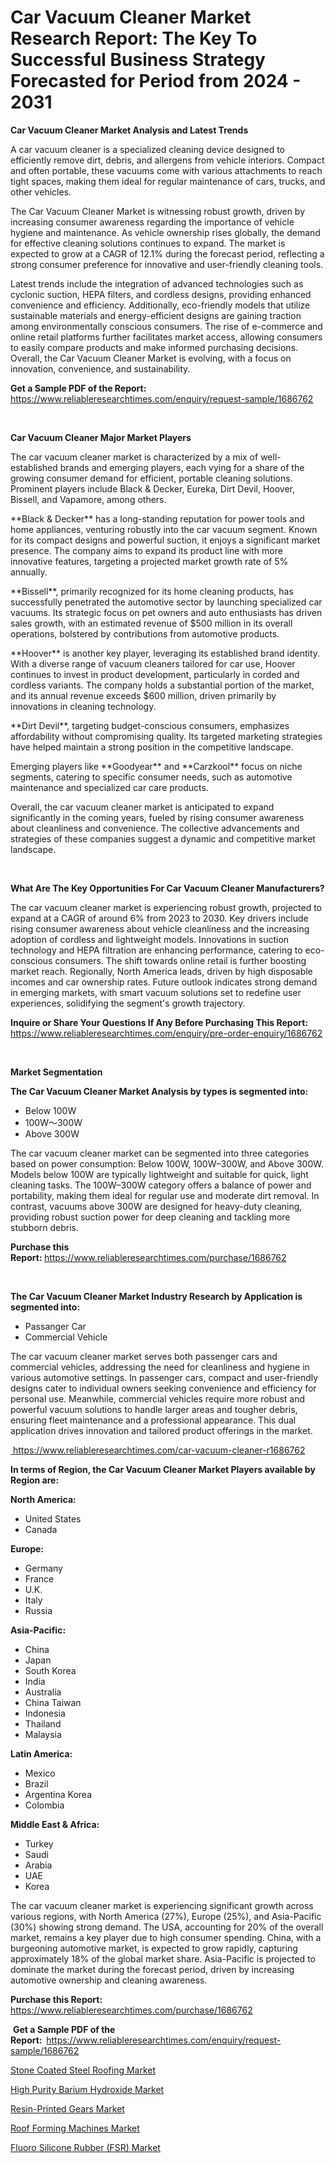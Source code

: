 <p><h1>Car Vacuum Cleaner Market Research Report: The Key To Successful Business Strategy Forecasted for Period from 2024 - 2031</h1></p><p><strong>Car Vacuum Cleaner Market Analysis and Latest Trends</strong></p>
<p><p>A car vacuum cleaner is a specialized cleaning device designed to efficiently remove dirt, debris, and allergens from vehicle interiors. Compact and often portable, these vacuums come with various attachments to reach tight spaces, making them ideal for regular maintenance of cars, trucks, and other vehicles. </p><p>The Car Vacuum Cleaner Market is witnessing robust growth, driven by increasing consumer awareness regarding the importance of vehicle hygiene and maintenance. As vehicle ownership rises globally, the demand for effective cleaning solutions continues to expand. The market is expected to grow at a CAGR of 12.1% during the forecast period, reflecting a strong consumer preference for innovative and user-friendly cleaning tools. </p><p>Latest trends include the integration of advanced technologies such as cyclonic suction, HEPA filters, and cordless designs, providing enhanced convenience and efficiency. Additionally, eco-friendly models that utilize sustainable materials and energy-efficient designs are gaining traction among environmentally conscious consumers. The rise of e-commerce and online retail platforms further facilitates market access, allowing consumers to easily compare products and make informed purchasing decisions. Overall, the Car Vacuum Cleaner Market is evolving, with a focus on innovation, convenience, and sustainability.</p></p>
<p><strong>Get a Sample PDF of the Report:&nbsp;</strong> <a href="https://www.reliableresearchtimes.com/enquiry/request-sample/1686762?utm_campaign=1266&utm_medium=2&utm_source=Github&utm_content=ia&utm_term=16102024&utm_id=car-vacuum-cleaner">https://www.reliableresearchtimes.com/enquiry/request-sample/1686762</a></p>
<p>&nbsp;</p>
<p><strong>Car Vacuum Cleaner Major Market Players</strong></p>
<p><p>The car vacuum cleaner market is characterized by a mix of well-established brands and emerging players, each vying for a share of the growing consumer demand for efficient, portable cleaning solutions. Prominent players include Black & Decker, Eureka, Dirt Devil, Hoover, Bissell, and Vapamore, among others.</p><p>**Black & Decker** has a long-standing reputation for power tools and home appliances, venturing robustly into the car vacuum segment. Known for its compact designs and powerful suction, it enjoys a significant market presence. The company aims to expand its product line with more innovative features, targeting a projected market growth rate of 5% annually.</p><p>**Bissell**, primarily recognized for its home cleaning products, has successfully penetrated the automotive sector by launching specialized car vacuums. Its strategic focus on pet owners and auto enthusiasts has driven sales growth, with an estimated revenue of $500 million in its overall operations, bolstered by contributions from automotive products.</p><p>**Hoover** is another key player, leveraging its established brand identity. With a diverse range of vacuum cleaners tailored for car use, Hoover continues to invest in product development, particularly in corded and cordless variants. The company holds a substantial portion of the market, and its annual revenue exceeds $600 million, driven primarily by innovations in cleaning technology.</p><p>**Dirt Devil**, targeting budget-conscious consumers, emphasizes affordability without compromising quality. Its targeted marketing strategies have helped maintain a strong position in the competitive landscape.</p><p>Emerging players like **Goodyear** and **Carzkool** focus on niche segments, catering to specific consumer needs, such as automotive maintenance and specialized car care products.</p><p>Overall, the car vacuum cleaner market is anticipated to expand significantly in the coming years, fueled by rising consumer awareness about cleanliness and convenience. The collective advancements and strategies of these companies suggest a dynamic and competitive market landscape.</p></p>
<p>&nbsp;</p>
<p><strong>What Are The Key Opportunities For Car Vacuum Cleaner Manufacturers?</strong></p>
<p><p>The car vacuum cleaner market is experiencing robust growth, projected to expand at a CAGR of around 6% from 2023 to 2030. Key drivers include rising consumer awareness about vehicle cleanliness and the increasing adoption of cordless and lightweight models. Innovations in suction technology and HEPA filtration are enhancing performance, catering to eco-conscious consumers. The shift towards online retail is further boosting market reach. Regionally, North America leads, driven by high disposable incomes and car ownership rates. Future outlook indicates strong demand in emerging markets, with smart vacuum solutions set to redefine user experiences, solidifying the segment's growth trajectory.</p></p>
<p><strong>Inquire or Share Your Questions If Any Before Purchasing This Report:</strong> <a href="https://www.reliableresearchtimes.com/enquiry/pre-order-enquiry/1686762?utm_campaign=1266&utm_medium=2&utm_source=Github&utm_content=ia&utm_term=16102024&utm_id=car-vacuum-cleaner">https://www.reliableresearchtimes.com/enquiry/pre-order-enquiry/1686762</a></p>
<p>&nbsp;</p>
<p><strong>Market Segmentation</strong></p>
<p><strong>The Car Vacuum Cleaner Market Analysis by types is segmented into:</strong></p>
<p><ul><li>Below 100W</li><li>100W～300W</li><li>Above 300W</li></ul></p>
<p><p>The car vacuum cleaner market can be segmented into three categories based on power consumption: Below 100W, 100W–300W, and Above 300W. Models below 100W are typically lightweight and suitable for quick, light cleaning tasks. The 100W–300W category offers a balance of power and portability, making them ideal for regular use and moderate dirt removal. In contrast, vacuums above 300W are designed for heavy-duty cleaning, providing robust suction power for deep cleaning and tackling more stubborn debris.</p></p>
<p><strong>Purchase this Report:&nbsp;</strong><a href="https://www.reliableresearchtimes.com/purchase/1686762?utm_campaign=1266&utm_medium=2&utm_source=Github&utm_content=ia&utm_term=16102024&utm_id=car-vacuum-cleaner">https://www.reliableresearchtimes.com/purchase/1686762</a></p>
<p>&nbsp;</p>
<p><strong>The Car Vacuum Cleaner Market Industry Research by Application is segmented into:</strong></p>
<p><ul><li>Passanger Car</li><li>Commercial Vehicle</li></ul></p>
<p><p>The car vacuum cleaner market serves both passenger cars and commercial vehicles, addressing the need for cleanliness and hygiene in various automotive settings. In passenger cars, compact and user-friendly designs cater to individual owners seeking convenience and efficiency for personal use. Meanwhile, commercial vehicles require more robust and powerful vacuum solutions to handle larger areas and tougher debris, ensuring fleet maintenance and a professional appearance. This dual application drives innovation and tailored product offerings in the market.</p></p>
<p><a href="https://www.reliableresearchtimes.com/car-vacuum-cleaner-r1686762?utm_campaign=1266&utm_medium=2&utm_source=Github&utm_content=ia&utm_term=16102024&utm_id=car-vacuum-cleaner">&nbsp;https://www.reliableresearchtimes.com/car-vacuum-cleaner-r1686762</a></p>
<p><strong>In terms of Region, the Car Vacuum Cleaner Market Players available by Region are:</strong></p>
<p>
    <p> <strong> North America: </strong>
        <ul>
            <li>United States</li>
            <li>Canada</li>
        </ul>
        </p> 
    <p> <strong> Europe: </strong>
        <ul>
            <li>Germany</li>
            <li>France</li>
            <li>U.K.</li>
            <li>Italy</li>
            <li>Russia</li>
        </ul>
        </p> 
    <p> <strong> Asia-Pacific: </strong>
        <ul>
            <li>China</li>
            <li>Japan</li>
            <li>South Korea</li>
            <li>India</li>
            <li>Australia</li>
            <li>China Taiwan</li>
            <li>Indonesia</li>
            <li>Thailand</li>
            <li>Malaysia</li>
        </ul>
        </p> 
    <p> <strong> Latin America: </strong>
        <ul>
            <li>Mexico</li>
            <li>Brazil</li>
            <li>Argentina Korea</li>
            <li>Colombia</li>
        </ul>
        </p> 
    <p> <strong> Middle East & Africa: </strong>
        <ul>
            <li>Turkey</li>
            <li>Saudi</li>
            <li>Arabia</li>
            <li>UAE</li>
            <li>Korea</li>
        </ul>
    </p>
    </p>
<p><p>The car vacuum cleaner market is experiencing significant growth across various regions, with North America (27%), Europe (25%), and Asia-Pacific (30%) showing strong demand. The USA, accounting for 20% of the overall market, remains a key player due to high consumer spending. China, with a burgeoning automotive market, is expected to grow rapidly, capturing approximately 18% of the global market share. Asia-Pacific is projected to dominate the market during the forecast period, driven by increasing automotive ownership and cleaning awareness.</p></p>
<p><strong>Purchase this Report: </strong><a href="https://www.reliableresearchtimes.com/purchase/1686762?utm_campaign=1266&utm_medium=2&utm_source=Github&utm_content=ia&utm_term=16102024&utm_id=car-vacuum-cleaner">https://www.reliableresearchtimes.com/purchase/1686762</a></p>
<p>&nbsp;<strong>Get a Sample PDF of the Report:&nbsp;&nbsp;</strong><a href="https://www.reliableresearchtimes.com/enquiry/request-sample/1686762?utm_campaign=1266&utm_medium=2&utm_source=Github&utm_content=ia&utm_term=16102024&utm_id=car-vacuum-cleaner">https://www.reliableresearchtimes.com/enquiry/request-sample/1686762</a></p>
<p><strong></strong></p>
<p><p><a href="https://github.com/prosalinda88/Market-Research-Report-List-6/blob/main/stone-coated-steel-roofing-market.md?utm_campaign=1266&utm_medium=2&utm_source=Github&utm_content=ia&utm_term=16102024&utm_id=car-vacuum-cleaner">Stone Coated Steel Roofing Market</a></p><p><a href="https://www.linkedin.com/pulse/charting-future-comprehensive-analysis-global-high-purity-jukke?utm_campaign=1266&utm_medium=2&utm_source=Github&utm_content=ia&utm_term=16102024&utm_id=car-vacuum-cleaner">High Purity Barium Hydroxide Market</a></p><p><a href="https://www.linkedin.com/pulse/top-trends-transforming-resin-printed-gears-market-2024-2031-jz2ff?utm_campaign=1266&utm_medium=2&utm_source=Github&utm_content=ia&utm_term=16102024&utm_id=car-vacuum-cleaner">Resin-Printed Gears Market</a></p><p><a href="https://www.linkedin.com/pulse/roof-forming-machines-market-global-trends-forecast-2024-2031-s1ehf?utm_campaign=1266&utm_medium=2&utm_source=Github&utm_content=ia&utm_term=16102024&utm_id=car-vacuum-cleaner">Roof Forming Machines Market</a></p><p><a href="https://www.linkedin.com/pulse/fluoro-silicone-rubber-fsr-mosaic-piecing-together-global-ccuvf?trk=public_post_embed_feed-article-content&utm_campaign=1266&utm_medium=2&utm_source=Github&utm_content=ia&utm_term=16102024&utm_id=car-vacuum-cleaner">Fluoro Silicone Rubber (FSR) Market</a></p></p>